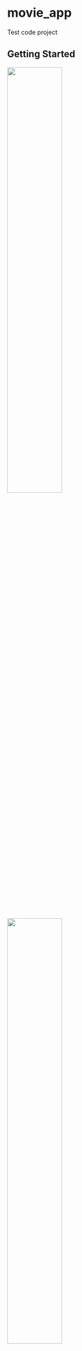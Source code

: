 # movie_app

Test code project
## Getting Started

<img src="https://github.com/sulistyow/filmku/assets/32475552/350c3db5-59dd-4fd2-bf45-b3933d1897d9" width=50% height=50%>
<img src="https://github.com/sulistyow/filmku/assets/32475552/2784bb1d-0b06-4848-8732-dc30561c783c" width=50% height=50%>
<img src="https://github.com/sulistyow/filmku/assets/32475552/1e2f593e-4b51-41bb-bad2-5caf18768acc" width=50% height=50%>


